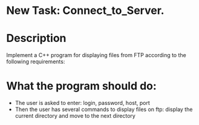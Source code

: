 # New Task:   Connect_to_Server.
# Description
Implement a C++ program for displaying files from FTP according to the following requirements:
 
# What the program should do:
   - The user is asked to enter: login, password, host, port
   - Then the user has several commands to display files on ftp: display the current directory and move to the next directory
   
   
